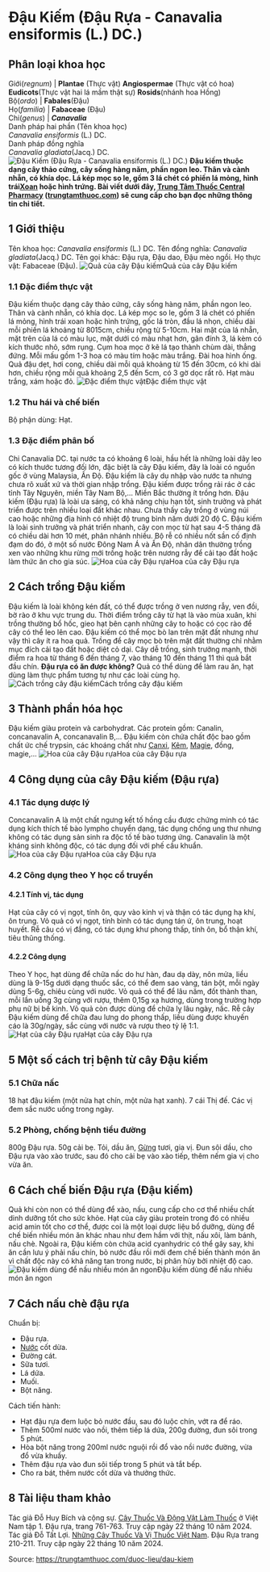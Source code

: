 # Đậu Kiếm (Đậu Rựa - Canavalia ensiformis (L.) DC.)

Phân loại khoa học  
---  
Giới(_regnum_) |  **Plantae** (Thực vật) **Angiospermae** (Thực vật có hoa) **Eudicots**(Thực vật hai lá mầm thật sự) **Rosids**(nhánh hoa Hồng)  
Bộ(_ordo_) | **Fabales**(Đậu)  
Họ(_familia_) | **Fabaceae** (Đậu)  
Chi(_genus_) | **_Canavalia_**  
Danh pháp hai phần (Tên khoa học)  
_Canavalia ensiformis_ (L.) DC.  
Danh pháp đồng nghĩa  
_Canavalia gladiata_(Jacq.) DC.  
![Đậu Kiếm \(Đậu Rựa - Canavalia ensiformis \(L.\) DC.\)](https://trungtamthuoc.com/images/others/dau-rua-7276.jpg)
**Đậu kiếm thuộc dạng cây thảo cứng, cây sống hàng năm, phần ngon leo. Thân và cành nhẵn, có khía dọc. Lá kép mọc so le, gồm 3 lá chét có phiến lá mỏng, hình trái[Xoan](https://trungtamthuoc.com/duoc-lieu/cay-xoan "Xoan") hoặc hình trứng. Bài viết dưới đây, [Trung Tâm Thuốc Central Pharmacy](https://trungtamthuoc.com/ "Trung Tâm Thuốc Central Pharmacy") ([trungtamthuoc.com](https://trungtamthuoc.com/ "trungtamthuoc.com")) sẽ cung cấp cho bạn đọc những thông tin chi tiết.**
##  1 Giới thiệu
Tên khoa học: _Canavalia ensiformis_ (L.) DC.
Tên đồng nghĩa: _Canavalia gladiata_(Jacq.) DC.
Tên gọi khác: Đậu rựa, Đậu dao, Đậu mèo ngồi.
Họ thực vật: Fabaceae (Đậu).
![Quả của cây Đậu kiếm](https://trungtamthuoc.com/images/item/dau-rua-0.jpg)Quả của cây Đậu kiếm
### 1.1 Đặc điểm thực vật
Đậu kiếm thuộc dạng cây thảo cứng, cây sống hàng năm, phần ngon leo. Thân và cành nhẵn, có khía dọc.
Lá kép mọc so le, gồm 3 lá chét có phiến lá mỏng, hình trái xoan hoặc hình trứng, gốc lá tròn, đầu lá nhọn, chiều dài mỗi phiến lá khoảng từ 8015cm, chiều rộng từ 5-10cm. Hai mặt của lá nhẵn, mặt trên của lá có màu lục, mặt dưới có màu nhạt hơn, gân đính 3, lá kèm có kích thước nhỏ, sớm rụng.
Cụm hoa mọc ở kẽ lá tạo thành chùm dài, thẳng đứng. Mỗi mấu gồm 1-3 hoa có màu tím hoặc màu trắng. Đài hoa hình ống.
Quả đậu dẹt, hơi cong, chiều dài mỗi quả khoảng từ 15 đến 30cm, có khi dài hơn, chiều rộng mỗi quả khoảng 2,5 đến 5cm, có 3 gờ dọc rất rõ.
Hạt màu trắng, xám hoặc đỏ.
![Đặc điểm thực vật](https://trungtamthuoc.com/images/item/dau-rua-1.jpg)Đặc điểm thực vật
### 1.2 Thu hái và chế biến
Bộ phận dùng: Hạt.
### 1.3 Đặc điểm phân bố
Chi Canavalia DC. tại nước ta có khoảng 6 loài, hầu hết là những loài dây leo có kích thước tương đối lớn, đặc biệt là cây Đậu kiếm, đây là loài có nguồn gốc ở vùng Malaysia, Ấn Độ.
Đậu kiếm là cây du nhập vào nước ta nhưng chưa rõ xuất xứ và thời gian nhập trồng. Đậu kiếm được trồng rải rác ở các tỉnh Tây Nguyên, miền Tây Nam Bộ,... Miền Bắc thường ít trồng hơn.
Đậu kiếm (Đậu rựa) là loài ưa sáng, có khả năng chịu hạn tốt, sinh trưởng và phát triển được trên nhiều loại đất khác nhau. Chưa thấy cây trồng ở vùng núi cao hoặc những địa hình có nhiệt độ trung bình năm dưới 20 độ C.
Đậu kiếm là loài sinh trưởng và phát triển nhanh, cây con mọc từ hạt sau 4-5 tháng đã có chiều dài hơn 10 mét, phân nhánh nhiều. Bộ rễ có nhiều nốt sần cố định đạm do đó, ở một số nước Đông Nam Á và Ấn Độ, nhân dân thường trồng xen vào những khu rừng mới trồng hoặc trên nương rẫy để cải tạo đất hoặc làm thức ăn cho gia súc.
![Hoa của cây Đậu rựa](https://trungtamthuoc.com/images/item/dau-rua-2.jpg)Hoa của cây Đậu rựa
##  2 Cách trồng Đậu kiếm
Đậu kiếm là loài không kén đất, có thể được trồng ở ven nương rẫy, ven đồi, bờ rào ở khu vực trung du.
Thời điểm trồng cây từ hạt là vào mùa xuân, khi trồng thường bổ hốc, gieo hạt bên cạnh những cây to hoặc có cọc rào để cây có thể leo lên cao. Đậu kiếm có thể mọc bò lan trên mặt đất nhưng như vậy thì cây ít ra hoa quả. Trồng để cây mọc bò trên mặt đất thường chỉ nhằm mục đích cải tạo đất hoặc diệt cỏ dại.
Cây dễ trồng, sinh trưởng mạnh, thời điểm ra hoa từ tháng 6 đến tháng 7, vào tháng 10 đến tháng 11 thì quả bắt đầu chín.
**Đậu rựa có ăn được không?** Quả có thể dùng để làm rau ăn, hạt dùng làm thực phẩm tương tự như các loài cùng họ.
![Cách trồng cây đậu kiếm](https://trungtamthuoc.com/images/item/dau-rua-3.jpg)Cách trồng cây đậu kiếm
##  3 Thành phần hóa học
Đậu kiếm giàu protein và carbohydrat.
Các protein gồm: Canalin, concanavalin A, concanavalin B,...
Đậu kiếm còn chứa chất độc bao gồm chất ức chế trypsin, các khoáng chất như [Canxi](https://trungtamthuoc.com/hoat-chat/canxi "Canxi"), [Kẽm](https://trungtamthuoc.com/hoat-chat/kem "Kẽm"), [Magie](https://trungtamthuoc.com/hoat-chat/magie "Magie"), đồng, magie,...
![Hoa của cây Đậu rựa](https://trungtamthuoc.com/images/item/dau-rua-4.jpg)Hoa của cây Đậu rựa
##  4 Công dụng của cây Đậu kiếm (Đậu rựa)
### 4.1 Tác dụng dược lý
Concanavalin A là một chất ngưng kết tố hồng cầu được chứng minh có tác dụng kích thích tế bào lympho chuyển dạng, tác dụng chống ung thư nhưng không có tác dụng sản sinh ra độc tố tế bào tương ứng.
Canavalin là một kháng sinh không độc, có tác dụng đối với phế cầu khuẩn.
![Hoa của cây Đậu rựa](https://trungtamthuoc.com/images/item/dau-rua-5.jpg)Hoa của cây Đậu rựa
### 4.2 Công dụng theo Y học cổ truyền
#### 4.2.1 Tính vị, tác dụng
Hạt của cây có vị ngọt, tính ôn, quy vào kinh vị và thận có tác dụng hạ khí, ôn trung.
Vỏ quả có vị ngọt, tính bình có tác dụng tán ứ, ôn trung, hoạt huyết.
Rễ câu có vị đắng, có tác dụng khư phong thấp, tính ôn, bổ thận khí, tiêu thũng thống.
#### 4.2.2 Công dụng
Theo Y học, hạt dùng để chữa nấc do hư hàn, đau dạ dày, nôn mửa, liều dùng là 9-15g dưới dạng thuốc sắc, có thể đem sao vàng, tán bột, mỗi ngày dùng 5-6g, chiêu cùng với nước.
Vỏ quả có thể để lâu năm, đốt thành than, mỗi lần uống 3g cùng với rượu, thêm 0,15g xạ hương, dùng trong trường hợp phụ nữ bị bế kinh. Vỏ quả còn được dùng để chữa lỵ lâu ngày, nấc.
Rễ cây Đậu kiếm dùng để chữa đau lưng do phong thấp, liều dùng được khuyến cáo là 30g/ngày, sắc cùng với nước và rượu theo tỷ lệ 1:1.
![Hạt của cây Đậu rựa](https://trungtamthuoc.com/images/item/dau-rua-6.jpg)Hạt của cây Đậu rựa
##  5 Một số cách trị bệnh từ cây Đậu kiếm
### 5.1 Chữa nấc
18 hạt đậu kiếm (một nửa hạt chín, một nửa hạt xanh).
7 cái Thị đế.
Các vị đem sắc nước uống trong ngày.
### 5.2 Phòng, chống bệnh tiểu đường
800g Đậu rựa.
50g cải bẹ.
Tỏi, dầu ăn, [Gừng](https://trungtamthuoc.com/hoat-chat/gung "Gừng") tươi, gia vị.
Đun sôi dầu, cho Đậu rựa vào xào trước, sau đó cho cải bẹ vào xào tiếp, thêm nếm gia vị cho vừa ăn.
##  6 Cách chế biến Đậu rựa (Đậu kiếm)
Quả khi còn non có thể dùng để xào, nấu, cung cấp cho cơ thể nhiều chất dinh dưỡng tốt cho sức khỏe.
Hạt của cây giàu protein trong đó có nhiều acid amin tốt cho cơ thể, được coi là một loại dược liệu bổ dưỡng, dùng để chế biến nhiều món ăn khác nhau như đem hầm với thịt, nấu xôi, làm bánh, nấu chè. Ngoài ra, Đậu kiếm còn chứa acid cyanhydric có thể gây say, khi ăn cần lưu ý phải nấu chín, bỏ nước đầu rồi mới đem chế biến thành món ăn vì chất độc này có khả năng tan trong nước, bị phân hủy bởi nhiệt độ cao.
![Đậu kiếm dùng để nấu nhiều món ăn ngon](https://trungtamthuoc.com/images/item/dau-rua-7.jpg)Đậu kiếm dùng để nấu nhiều món ăn ngon
##  7 Cách nấu chè đậu rựa
Chuẩn bị:
  * Đậu rựa.
  * [Nước](https://trungtamthuoc.com/hoat-chat/nuoc "Nước") cốt dừa.
  * Đường cát.
  * Sữa tươi.
  * Lá dứa.
  * Muối.
  * Bột năng.


Cách tiến hành:
  * Hạt đậu rựa đem luộc bỏ nước đầu, sau đó luộc chín, vớt ra để ráo.
  * Thêm 500ml nước vào nồi, thêm tiếp lá dứa, 200g đường, đun sôi trong 5 phút.
  * Hòa bột năng trong 200ml nước nguội rồi đổ vào nồi nước đường, vừa đổ vừa khuấy.
  * Thêm đậu rựa vào đun sôi tiếp trong 5 phút và tắt bếp.
  * Cho ra bát, thêm nước cốt dừa và thưởng thức.


##  8 Tài liệu tham khảo
Tác giả Đỗ Huy Bích và cộng sự. [Cây Thuốc Và Động Vật Làm Thuốc](https://trungtamthuoc.com/bai-viet/doc-online-va-tai-mien-phi-pdf-sach-cay-thuoc-va-dong-vat-lam-thuoc-o-viet-nam "Cây Thuốc Và Động Vật Làm Thuốc") ở Việt Nam tập 1. Đậu rựa, trang 761-763. Truy cập ngày 22 tháng 10 năm 2024.
Tác giả Đỗ Tất Lợi. [Những Cây Thuốc Và Vị Thuốc Việt Nam](https://trungtamthuoc.com/duoc-lieu "Những Cây Thuốc Và Vị Thuốc Việt Nam"). Đậu Rựa trang 210-211. Truy cập ngày 22 tháng 10 năm 2024.


Source: https://trungtamthuoc.com/duoc-lieu/dau-kiem